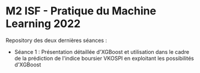 # M2 ISF - Pratique du Machine Learning 2022

Repository des deux dernières séances :
* Séance 1 : Présentation détaillée d'XGBoost et utilisation dans le cadre de la prédiction de l'indice boursier VKOSPI en exploitant les possibilités d'XGBoost
